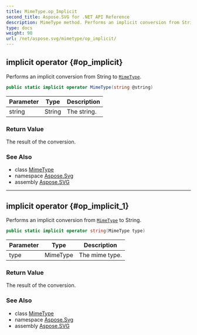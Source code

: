```yaml
---
title: MimeType.op_Implicit
second_title: Aspose.SVG for .NET API Reference
description: MimeType method. Performs an implicit conversion from String to MimeType
type: docs
weight: 90
url: /net/aspose.svg/mimetype/op_implicit/
---
```

## implicit operator {#op_implicit}

Performs an implicit conversion from String to [`MimeType`](../).

```csharp
public static implicit operator MimeType(string @string)
```

| Parameter | Type | Description |
| --- | --- | --- |
| string | String | The string. |

### Return Value

The result of the conversion.

### See Also

* class [MimeType](../)
* namespace [Aspose.Svg](../../mimetype/)
* assembly [Aspose.SVG](../../../)

---

## implicit operator {#op_implicit_1}

Performs an implicit conversion from [`MimeType`](../) to String.

```csharp
public static implicit operator string(MimeType type)
```

| Parameter | Type | Description |
| --- | --- | --- |
| type | MimeType | The mime type. |

### Return Value

The result of the conversion.

### See Also

* class [MimeType](../)
* namespace [Aspose.Svg](../../mimetype/)
* assembly [Aspose.SVG](../../../)
